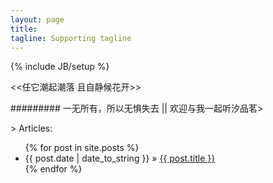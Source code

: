 ```yaml
---
layout: page
title: 
tagline: Supporting tagline
---
```

{% include JB/setup %}

<<任它潮起潮落 且自静候花开>>     
                  
               


######### 一无所有，所以无惧失去 || 欢迎与我一起听汐品茗>    



			
			


\> Articles:

<ul class="posts">
  {% for post in site.posts %}
    <li><span>{{ post.date | date_to_string }}</span> &raquo; <a href="{{ BASE_PATH }}{{ post.url }}">{{ post.title }}</a></li>
  {% endfor %}
</ul>
